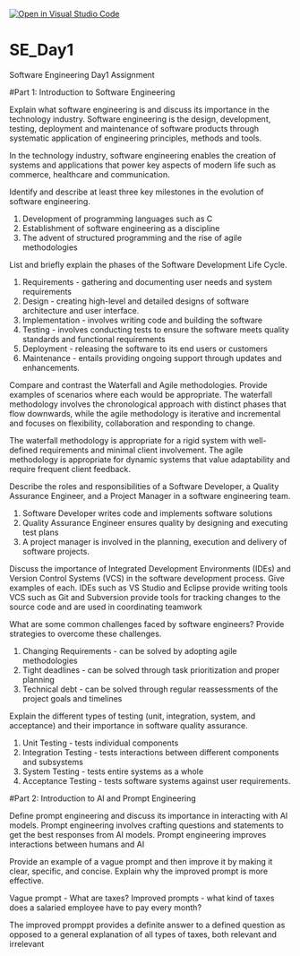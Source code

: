 [![Open in Visual Studio Code](https://classroom.github.com/assets/open-in-vscode-2e0aaae1b6195c2367325f4f02e2d04e9abb55f0b24a779b69b11b9e10269abc.svg)](https://classroom.github.com/online_ide?assignment_repo_id=18376702&assignment_repo_type=AssignmentRepo)
# SE_Day1
Software Engineering Day1 Assignment

#Part 1: Introduction to Software Engineering

Explain what software engineering is and discuss its importance in the technology industry.
Software engineering is the design, development, testing, deployment and maintenance of software products through systematic application of engineering principles, methods and tools. 

In the technology industry, software engineering enables the creation of systems and applications that power key aspects of modern life such as commerce, healthcare and communication. 

Identify and describe at least three key milestones in the evolution of software engineering.
1. Development of programming languages such as C
2. Establishment of software engineering as a discipline
3. The advent of structured programming and the rise of agile methodologies

List and briefly explain the phases of the Software Development Life Cycle.
1. Requirements -  gathering and documenting user needs and system requirements
2. Design - creating high-level and detailed designs of software architecture and user interface.
3. Implementation - involves writing code and building the software
4. Testing - involves conducting tests to ensure the software meets quality standards and functional requirements
5. Deployment - releasing the software to its end users or customers
6. Maintenance - entails providing ongoing support through updates and enhancements.

Compare and contrast the Waterfall and Agile methodologies. Provide examples of scenarios where each would be appropriate.
 The waterfall methodology involves the chronological approach with distinct phases that flow downwards, while the agile methodology is iterative and incremental and focuses on flexibility, collaboration and responding to change. 

 The waterfall methodology is appropriate for a rigid system with well-defined requirements and minimal client involvement. The agile methodology is appropriate for dynamic systems that value adaptability and require frequent client feedback. 

Describe the roles and responsibilities of a Software Developer, a Quality Assurance Engineer, and a Project Manager in a software engineering team.

1. Software Developer writes code and implements software solutions
2. Quality Assurance Engineer ensures quality by designing and executing test plans
3. A project manager is involved in the planning, execution and delivery of software projects. 


Discuss the importance of Integrated Development Environments (IDEs) and Version Control Systems (VCS) in the software development process. Give examples of each.
IDEs such as VS Studio and Eclipse provide writing tools 
VCS such as Git and Subversion provide tools for tracking changes to the source code and are used in coordinating teamwork 

What are some common challenges faced by software engineers? Provide strategies to overcome these challenges.
1. Changing Requirements - can be solved by adopting agile methodologies
2. Tight deadlines - can be solved through task prioritization and proper planning
3. Technical debt - can be solved through regular reassessments of the project goals and timelines 

Explain the different types of testing (unit, integration, system, and acceptance) and their importance in software quality assurance.
1. Unit Testing - tests individual components 
2. Integration Testing - tests interactions between different components and subsystems
3. System Testing - tests entire systems as a whole
4. Acceptance Testing - tests software systems against user requirements. 

#Part 2: Introduction to AI and Prompt Engineering


Define prompt engineering and discuss its importance in interacting with AI models.
Prompt engineering involves crafting questions and statements to get the best responses from AI models. 
Prompt engineering improves interactions between humans and AI

Provide an example of a vague prompt and then improve it by making it clear, specific, and concise. Explain why the improved prompt is more effective.

Vague prompt - What are taxes?
Improved prompts - what kind of taxes does a salaried employee have to pay every month?

The improved promppt provides a definite answer to a defined question as opposed to a general explanation of all types of taxes, both relevant and irrelevant    

